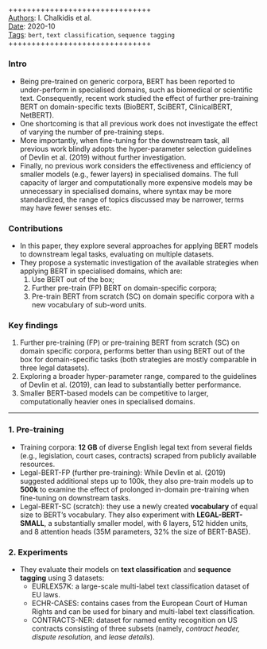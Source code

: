 ##

+++++++++++++++++++++++++++++++  
<ins>Authors</ins>: I. Chalkidis et al.  
<ins>Date</ins>: 2020-10  
<ins>Tags</ins>: `bert`, `text classification`, `sequence tagging`    
+++++++++++++++++++++++++++++++  


### Intro

- Being pre-trained on generic corpora, BERT has been reported to under-perform in specialised domains, such as biomedical or scientific text. Consequently, recent work studied the effect of further pre-training BERT on domain-specific texts (BioBERT, SciBERT, ClinicalBERT, NetBERT).
- One shortcoming is that all previous work does not investigate the effect of varying the number of pre-training steps.
- More importantly, when fine-tuning for the downstream task, all previous work blindly adopts the hyper-parameter selection guidelines of Devlin et al. (2019) without further investigation.
- Finally, no previous work considers the effectiveness and efficiency of smaller models (e.g., fewer layers) in specialised domains. The full capacity of larger and computationally more expensive models may be unnecessary in specialised domains, where syntax may be more standardized, the range of topics discussed may be narrower, terms may have fewer senses etc.


### Contributions

- In this paper, they explore several approaches for applying BERT models to downstream legal tasks, evaluating on multiple datasets.
- They propose a systematic investigation of the available strategies when applying BERT in specialised domains, which are:
  1. Use BERT out of the box;
  2. Further pre-train (FP) BERT on domain-specific corpora;
  3. Pre-train BERT from scratch (SC) on domain specific corpora with a new vocabulary of sub-word units.


### Key findings

1. Further pre-training (FP) or pre-training BERT from scratch (SC) on domain specific corpora, performs better than using BERT out of the box for domain-specific tasks (both strategies are mostly comparable in three legal datasets).
2. Exploring a broader hyper-parameter range, compared to the guidelines of Devlin et al. (2019), can lead to substantially better performance.
3. Smaller BERT-based models can be competitive to larger, computationally heavier ones in specialised domains.


***

### 1. Pre-training

- Training corpora: **12 GB** of diverse English legal text from several fields (e.g., legislation, court cases, contracts) scraped from publicly available resources.
- Legal-BERT-FP (further pre-training): While Devlin et al. (2019) suggested additional steps up to 100k, they also pre-train models up to **500k** to examine the effect of prolonged in-domain pre-training when fine-tuning on downstream tasks.
- Legal-BERT-SC (scratch): they use a newly created **vocabulary** of equal size to BERT’s vocabulary. They also experiment with **LEGAL-BERT-SMALL**, a substantially smaller model, with 6 layers, 512 hidden units, and 8 attention heads (35M parameters, 32% the size of BERT-BASE).

### 2. Experiments

- They evaluate their models on **text classification** and **sequence tagging** using 3 datasets:
  - EURLEX57K: a large-scale multi-label text classification dataset of EU laws.
  - ECHR-CASES: contains cases from the European Court of Human Rights and can be used for binary and multi-label text classification.
  - CONTRACTS-NER: dataset for named entity recognition on US contracts consisting of three subsets (namely, *contract header, dispute resolution*, and *lease details*).
